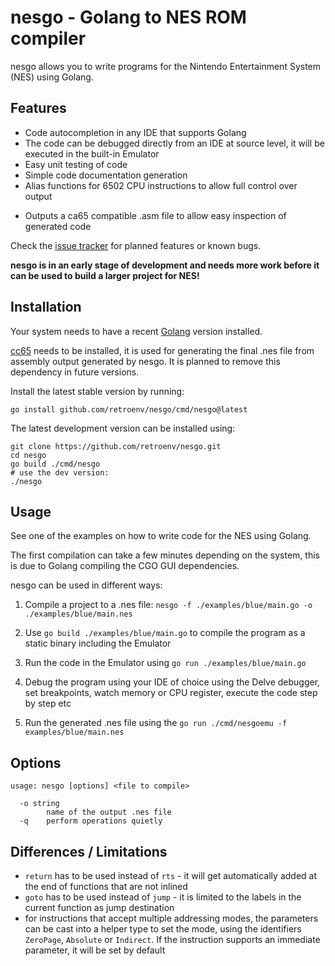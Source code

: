 # nesgo - Golang to NES ROM compiler

nesgo allows you to write programs for the Nintendo Entertainment System (NES) using Golang.

## Features

- Code autocompletion in any IDE that supports Golang
- The code can be debugged directly from an IDE at source level, it will be executed in the built-in Emulator
- Easy unit testing of code
- Simple code documentation generation
- Alias functions for 6502 CPU instructions to allow full control over output
* Outputs a ca65 compatible .asm file to allow easy inspection of generated code

Check the [issue tracker](https://github.com/retroenv/nesgo/issues?q=is%3Aissue+is%3Aopen+label%3Acompiler) for planned features or known bugs.

**nesgo is in an early stage of development and needs more work before it
can be used to build a larger project for NES!**

## Installation

Your system needs to have a recent [Golang](https://go.dev/) version installed.

[cc65](https://github.com/cc65/cc65) needs to be installed, it is used for generating
the final .nes file from assembly output generated by nesgo.
It is planned to remove this dependency in future versions.

Install the latest stable version by running:

```
go install github.com/retroenv/nesgo/cmd/nesgo@latest
```

The latest development version can be installed using:

```
git clone https://github.com/retroenv/nesgo.git
cd nesgo
go build ./cmd/nesgo
# use the dev version:
./nesgo  
```

## Usage

See one of the examples on how to write code for the NES using Golang.

The first compilation can take a few minutes depending on the system,
this is due to Golang compiling the CGO GUI dependencies.

nesgo can be used in different ways:

1. Compile a project to a .nes file:
   `nesgo -f ./examples/blue/main.go -o ./examples/blue/main.nes`

2. Use `go build ./examples/blue/main.go` to compile the program as a
   static binary including the Emulator

3. Run the code in the Emulator using `go run ./examples/blue/main.go`

4. Debug the program using your IDE of choice using the Delve debugger,
   set breakpoints, watch memory or CPU register, execute the code step by step etc

5. Run the generated .nes file using the `go run ./cmd/nesgoemu -f examples/blue/main.nes`

## Options

```
usage: nesgo [options] <file to compile>

  -o string
    	name of the output .nes file
  -q	perform operations quietly
```

## Differences / Limitations

* `return` has to be used instead of `rts` - it will get automatically
  added at the end of functions that are not inlined
* `goto` has to be used instead of `jump` - it is limited to the labels in the
  current function as jump destination
* for instructions that accept multiple addressing modes, the parameters can be
  cast into a helper type to set the mode, using the identifiers
  `ZeroPage`, `Absolute` or `Indirect`. If the instruction supports
  an immediate parameter, it will be set by default
